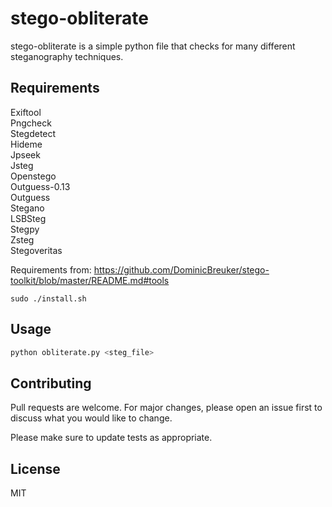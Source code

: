 # stego-obliterate

stego-obliterate is a simple python file that checks for many different steganography techniques.

## Requirements
Exiftool\
Pngcheck\
Stegdetect\
Hideme\
Jpseek\
Jsteg\
Openstego\
Outguess-0.13\
Outguess\
Stegano\
LSBSteg\
Stegpy\
Zsteg\
Stegoveritas

Requirements from: https://github.com/DominicBreuker/stego-toolkit/blob/master/README.md#tools

    sudo ./install.sh
## Usage

```python
python obliterate.py <steg_file>
```

## Contributing
Pull requests are welcome. For major changes, please open an issue first to discuss what you would like to change.

Please make sure to update tests as appropriate.

## License
MIT
